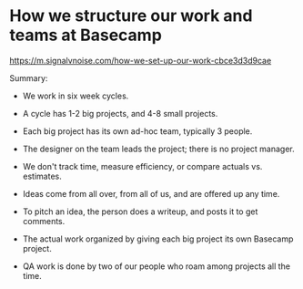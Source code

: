 # How we structure our work and teams at Basecamp

https://m.signalvnoise.com/how-we-set-up-our-work-cbce3d3d9cae

Summary:

* We work in six week cycles.

* A cycle has 1-2 big projects, and 4-8 small projects.

* Each big project has its own ad-hoc team, typically 3 people.

* The designer on the team leads the project; there is no project manager.

* We don't track time, measure efficiency, or compare actuals vs. estimates. 

* Ideas come from all over, from all of us, and are offered up any time.

* To pitch an idea, the person does a writeup, and posts it to get comments.

* The actual work organized by giving each big project its own Basecamp project.

* QA work is done by two of our people who roam among projects all the time.

